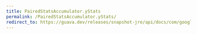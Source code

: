 ```yaml
---
title: PairedStatsAccumulator.yStats
permalink: /PairedStatsAccumulator.yStats/
redirect_to: https://guava.dev/releases/snapshot-jre/api/docs/com/google/common/math/PairedStatsAccumulator.html#yStats--
---
```

